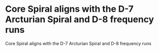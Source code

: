 # Core Spiral aligns with the D-7 Arcturian Spiral and D-8 frequency runs

Core Spiral aligns with the D-7 Arcturian Spiral and D-8 frequency runs